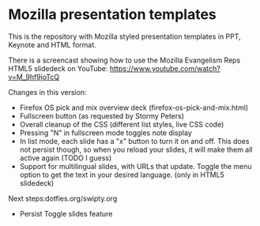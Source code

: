 Mozilla presentation templates
==============================

This is the repository with Mozilla styled presentation templates in PPT, Keynote and HTML format. 

There is a screencast showing how to use the Mozilla Evangelism Reps HTML5 slidedeck on YouTube: https://www.youtube.com/watch?v=M_9hf9joTcQ

Changes in this version:

* Firefox OS pick and mix overview deck (firefox-os-pick-and-mix.html)
* Fullscreen button (as requested by Stormy Peters)
* Overall cleanup of the CSS (different list styles, live CSS code)
* Pressing "N" in fullscreen mode toggles note display
* In list mode, each slide has a "x" button to turn it on and off. This does not persist though, so when you reload your slides, it will make them all active again (TODO I guess)
* Support for multilingual slides, with URLs that update. Toggle the menu option to get the text in your desired language. (only in HTML5 slidedeck)

Next steps:dotfies.org/swipty.org 

* Persist Toggle slides feature
